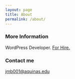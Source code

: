 ```yaml
---
layout: page
title: About
permalink: /about/
---
```

### More Information

WordPress Developer. <a href="https://josephbalog.com/Portfolio/"> For Hire.</a>

### Contact me

[jmb001@aquinas.edu](mailto:jmb001@aquinas.edu)

